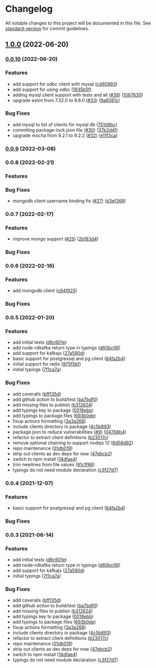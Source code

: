 # Changelog

All notable changes to this project will be documented in this file. See [standard-version](https://github.com/conventional-changelog/standard-version) for commit guidelines.

## [1.0.0](https://github.com/nodeshift/kube-service-bindings/compare/v0.0.10...v1.0.0) (2022-06-20)

### [0.0.10](https://github.com/nodeshift/kube-service-bindings/compare/v0.0.9...v0.0.10) (2022-06-20)


### Features

* add support for odbc client with mysql ([c460993](https://github.com/nodeshift/kube-service-bindings/commit/c460993d2784802b4ba1451af06f6d1e359d1721))
* add support for using odbc ([1935b5f](https://github.com/nodeshift/kube-service-bindings/commit/1935b5f94d1309e90fa5dae184977f486f1b9567))
* adding mysql client support with tests and all ([#39](https://github.com/nodeshift/kube-service-bindings/issues/39)) ([1087630](https://github.com/nodeshift/kube-service-bindings/commit/10876302ff7d587e57b2cf471441f95944fbd6ad))
* upgrade eslint from 7.32.0 to 8.8.0 ([#33](https://github.com/nodeshift/kube-service-bindings/issues/33)) ([9a6081c](https://github.com/nodeshift/kube-service-bindings/commit/9a6081c0c6a9c657b01e85743a3de25dc65c290a))


### Bug Fixes

* add mysql to list of clients for mysql db ([751d9bc](https://github.com/nodeshift/kube-service-bindings/commit/751d9bce3c2fb867550c692f4e979203783d7a2d))
* commiting package-lock.json file ([#30](https://github.com/nodeshift/kube-service-bindings/issues/30)) ([37b2d4f](https://github.com/nodeshift/kube-service-bindings/commit/37b2d4f0f6f0d4e6e2968fad2ca528e2277fb0fe))
* upgrade mocha from 9.2.1 to 9.2.2 ([#32](https://github.com/nodeshift/kube-service-bindings/issues/32)) ([e11f3ca](https://github.com/nodeshift/kube-service-bindings/commit/e11f3ca1802337b4b5aa7b9404ec971415175429))

### [0.0.9](https://github.com/nodeshift/kube-service-bindings/compare/v0.0.8...v0.0.9) (2022-03-08)

### 0.0.8 (2022-02-21)


### Features


### Bug Fixes

* mongodb client username binding fix ([#27](https://github.com/nodeshift/kube-service-bindings/issues/27)) ([d3ef369](https://github.com/nodeshift/kube-service-bindings/commit/d3ef3696102d6e7fc334391e00e8f3f12e572b1c))

### 0.0.7 (2022-02-17)


### Features

* improve mongo support ([#25](https://github.com/nodeshift/kube-service-bindings/issues/25)) ([2b183d4](https://github.com/nodeshift/kube-service-bindings/commit/2b183d4a069d8d9f8aa8bed093e683facf07b702))


### Bug Fixes


### 0.0.6 (2022-02-16)


### Features

* add mongodb client ([c64f925](https://github.com/nodeshift/kube-service-bindings/commit/c64f925e0aa5ce213e1040b4433b628ed5c573d5))


### Bug Fixes


### 0.0.5 (2022-01-20)


### Features

* add initial tests ([d9c601e](https://github.com/nodeshift/kube-service-bindings/commit/d9c601e6f1aacfc65aaff131ad4b5c22df32b711))
* add node-rdkafka return type in typings ([d60bc06](https://github.com/nodeshift/kube-service-bindings/commit/d60bc066d7b1119d84edf1be48e8d00bfdb1f820))
* add support for kafkajs ([27a590d](https://github.com/nodeshift/kube-service-bindings/commit/27a590d4c793267063818face6e6f829afcbe0a9))
* basic support for postgressql and pg client ([84fa2b4](https://github.com/nodeshift/kube-service-bindings/commit/84fa2b496e277d00779d3b7ebaa26d4fd180e9e6))
* initial support for redis ([975f5bf](https://github.com/nodeshift/kube-service-bindings/commit/975f5bf3cd9ff5da46ebb24b8cdecdf78a3c0c8b))
* initial typings ([7f1ca7a](https://github.com/nodeshift/kube-service-bindings/commit/7f1ca7adfc37ecfed5e704f26849bc84b9901ab0))


### Bug Fixes

* add coveralls ([bff135d](https://github.com/nodeshift/kube-service-bindings/commit/bff135d08d2ca05f0db97fece3cbd2f6da017005))
* add github action to build/test ([ba7bdf0](https://github.com/nodeshift/kube-service-bindings/commit/ba7bdf053abc33347ceba47a63e3ce0af9a35d8c))
* add missing files to publish ([b312624](https://github.com/nodeshift/kube-service-bindings/commit/b3126248821eb3a0fe46c32cea2164a7596a12a5))
* add typings key to package ([0018ebb](https://github.com/nodeshift/kube-service-bindings/commit/0018ebbe71304ad0cbca4c95b4a602aa6c339f37))
* add typings to package.files ([693b0de](https://github.com/nodeshift/kube-service-bindings/commit/693b0de6a50354a3d885604dec7eab04b0d383ba))
* fixup actions formatting ([3a3a268](https://github.com/nodeshift/kube-service-bindings/commit/3a3a2681550497929cddc88a7c33774c539d6b63))
* include clients directory in package ([4c5b893](https://github.com/nodeshift/kube-service-bindings/commit/4c5b893a993391f5ffdbaf150adf67e12db2e709))
* package.json to reduce vulnerabilities ([#9](https://github.com/nodeshift/kube-service-bindings/issues/9)) ([04768b4](https://github.com/nodeshift/kube-service-bindings/commit/04768b40fbacb3c5f76e50dcd5829a8e740558e6))
* refactor to extract client definitions ([b23017c](https://github.com/nodeshift/kube-service-bindings/commit/b23017ccb78e4f9293430898e40a4cc31ddd675f))
* remove optional chaining to support nodejs 12 ([6d58d92](https://github.com/nodeshift/kube-service-bindings/commit/6d58d922ac9c679afbedc781577e54d5821f6369))
* repo maintenance ([01db019](https://github.com/nodeshift/kube-service-bindings/commit/01db019b22f60c3cdadb733a42818f50683ebdbe))
* strip out clients as dev deps for now ([47ebcb2](https://github.com/nodeshift/kube-service-bindings/commit/47ebcb22d8e30a752ce24e7d5a5e5577dcdb47aa))
* switch to npm install ([14dfae4](https://github.com/nodeshift/kube-service-bindings/commit/14dfae49107a24e531c55d0aac1fe94512ea800d))
* trim newlines from file values ([91c1f66](https://github.com/nodeshift/kube-service-bindings/commit/91c1f667c795f2c90dd1961bc1bfac9afac7bcbb))
* typings do not need module declaration ([c3f27d7](https://github.com/nodeshift/kube-service-bindings/commit/c3f27d72ed7edb5d4f21bc5ee3fc780550c6e3af))

### 0.0.4 (2021-12-07)


### Features

* basic support for postgressql and pg client ([84fa2b4](https://github.com/nodeshift/kube-service-bindings/commit/84fa2b496e277d00779d3b7ebaa26d4fd180e9e6))


### Bug Fixes

### 0.0.3 (2021-06-14)


### Features

* add initial tests ([d9c601e](https://github.com/nodeshift/kube-service-bindings/commit/d9c601e6f1aacfc65aaff131ad4b5c22df32b711))
* add node-rdkafka return type in typings ([d60bc06](https://github.com/nodeshift/kube-service-bindings/commit/d60bc066d7b1119d84edf1be48e8d00bfdb1f820))
* add support for kafkajs ([27a590d](https://github.com/nodeshift/kube-service-bindings/commit/27a590d4c793267063818face6e6f829afcbe0a9))
* initial typings ([7f1ca7a](https://github.com/nodeshift/kube-service-bindings/commit/7f1ca7adfc37ecfed5e704f26849bc84b9901ab0))


### Bug Fixes

* add coveralls ([bff135d](https://github.com/nodeshift/kube-service-bindings/commit/bff135d08d2ca05f0db97fece3cbd2f6da017005))
* add github action to build/test ([ba7bdf0](https://github.com/nodeshift/kube-service-bindings/commit/ba7bdf053abc33347ceba47a63e3ce0af9a35d8c))
* add missing files to publish ([b312624](https://github.com/nodeshift/kube-service-bindings/commit/b3126248821eb3a0fe46c32cea2164a7596a12a5))
* add typings key to package ([0018ebb](https://github.com/nodeshift/kube-service-bindings/commit/0018ebbe71304ad0cbca4c95b4a602aa6c339f37))
* add typings to package.files ([693b0de](https://github.com/nodeshift/kube-service-bindings/commit/693b0de6a50354a3d885604dec7eab04b0d383ba))
* fixup actions formatting ([3a3a268](https://github.com/nodeshift/kube-service-bindings/commit/3a3a2681550497929cddc88a7c33774c539d6b63))
* include clients directory in package ([4c5b893](https://github.com/nodeshift/kube-service-bindings/commit/4c5b893a993391f5ffdbaf150adf67e12db2e709))
* refactor to extract client definitions ([b23017c](https://github.com/nodeshift/kube-service-bindings/commit/b23017ccb78e4f9293430898e40a4cc31ddd675f))
* repo maintenance ([01db019](https://github.com/nodeshift/kube-service-bindings/commit/01db019b22f60c3cdadb733a42818f50683ebdbe))
* strip out clients as dev deps for now ([47ebcb2](https://github.com/nodeshift/kube-service-bindings/commit/47ebcb22d8e30a752ce24e7d5a5e5577dcdb47aa))
* switch to npm install ([14dfae4](https://github.com/nodeshift/kube-service-bindings/commit/14dfae49107a24e531c55d0aac1fe94512ea800d))
* typings do not need module declaration ([c3f27d7](https://github.com/nodeshift/kube-service-bindings/commit/c3f27d72ed7edb5d4f21bc5ee3fc780550c6e3af))
